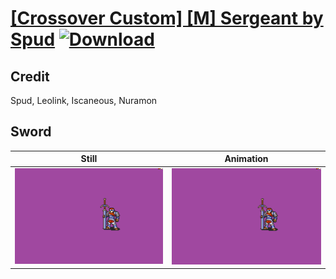 # [\[Crossover Custom\] \[M\] Sergeant by Spud](./) [![Download](https://img.shields.io/badge/Download--red?style=social&logo=github)](https://minhaskamal.github.io/DownGit/#/home?url=https://github.com/Klokinator/FE-Repo/tree/main/Battle%20Animations%2FInfantry%20-%20Knights%2C%20Generals%2C%20Armors%2F%5BCrossover%20Custom%5D%20%5BM%5D%20Sergeant%20by%20Spud%2F1.%20Sword)

## Credit

Spud, Leolink, Iscaneous, Nuramon

## Sword

| Still | Animation |
| :---: | :-------: |
| ![Sword still](./Sword_000.png) | ![Sword animation](./Sword.gif) |
